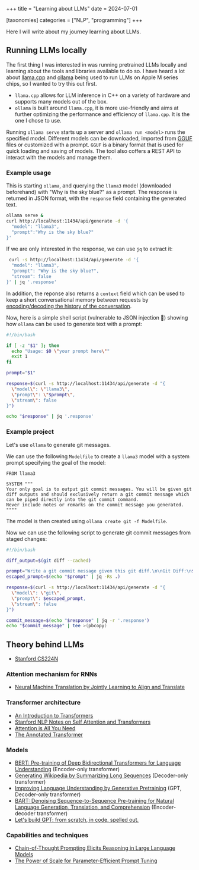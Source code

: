 +++
title = "Learning about LLMs"
date = 2024-07-01

[taxonomies]
categories = ["NLP", "programming"]
+++

Here I will write about my journey learning about LLMs.

<!-- more -->

## Running LLMs locally

The first thing I was interested in was running pretrained LLMs locally and learning about the tools and libraries available to do so.
I have heard a lot about [llama.cpp](https://github.com/ggerganov/llama.cpp) and [ollama](https://ollama.com) being used to run LLMs on Apple M series chips,
so I wanted to try this out first.

* `llama.cpp` allows for LLM inference in C++ on a variety of hardware and supports many models out of the box.
* `ollama` is built around `llama.cpp`, it is more use-friendly and aims at further optimizing the performance and efficiency of `llama.cpp`. It is the one I chose to use.

Running `ollama serve` starts up a server and `ollama run <model>` runs the specified model.
Different models can be downloaded, imported from [GGUF](https://github.com/ggerganov/ggml/blob/master/docs/gguf.md) files or customized with a prompt.
`GGUF` is a binary format that is used for quick loading and saving of models.
The tool also coffers a REST API to interact with the models and manage them.

### Example usage

This is starting `ollama`, and querying the `llama3` model (downloaded beforehand) with "Why is the sky blue?" as a prompt. The response is returned in JSON format,
with the `response` field containing the generated text.

```bash
ollama serve &
curl http://localhost:11434/api/generate -d '{
  "model": "llama3",
  "prompt":"Why is the sky blue?"
}'
```

If we are only interested in the response, we can use `jq` to extract it:

```bash
 curl -s http://localhost:11434/api/generate -d '{
  "model": "llama3",
  "prompt": "Why is the sky blue?",
  "stream": false
}' | jq '.response'
```

In addition, the reponse also returns a `context` field which can be used to keep a short conversational memory between requests by
[encoding/decoding the history of the conversation](https://stephencowchau.medium.com/ollama-context-at-generate-api-output-what-are-those-numbers-b8cbff140d95).

Now, here is a simple  shell script (vulnerable to JSON injection 🙂) showing how `ollama` can be used to generate text with a prompt:

```bash
#!/bin/bash

if [ -z "$1" ]; then
  echo "Usage: $0 \"your prompt here\""
  exit 1
fi

prompt="$1"

response=$(curl -s http://localhost:11434/api/generate -d "{
  \"model\": \"llama3\",
  \"prompt\": \"$prompt\",
  \"stream\": false
}")

echo "$response" | jq '.response'
```

### Example project

Let's use `ollama` to generate git messages.

We can use the following `Modelfile` to create a `llama3` model with a system prompt specifying the goal of the model:

```
FROM llama3

SYSTEM """
Your only goal is to output git commit messages. You will be given git diff outputs and should exclusively return a git commit message which can be piped directly into the git commit command.
Never include notes or remarks on the commit message you generated.
""""
```

The model is then created using `ollama create git -f Modelfile`.

Now we can use the following script to generate git commit messages from staged changes:

```bash
#!/bin/bash

diff_output=$(git diff --cached)

prompt="Write a git commit message given this git diff.\n\nGit Diff:\n${diff_output}"
escaped_prompt=$(echo "$prompt" | jq -Rs .)

response=$(curl -s http://localhost:11434/api/generate -d "{
  \"model\": \"git\",
  \"prompt\": $escaped_prompt,
  \"stream\": false
}")

commit_message=$(echo "$response" | jq -r '.response')
echo "$commit_message" | tee >(pbcopy)
```

## Theory behind LLMs

* [Stanford CS224N](https://web.stanford.edu/class/cs224n/)

### Attention mechanism for RNNs

* [Neural Machine Translation by Jointly Learning to Align and Translate](https://arxiv.org/pdf/1409.0473)

### Transformer architecture

* [An Introduction to Transformers](https://arxiv.org/abs/2304.10557)
* [Stanford NLP Notes on Self Attention and Transformers](https://web.stanford.edu/class/cs224n/readings/cs224n-self-attention-transformers-2023_draft.pdf)
* [Attention is All You Need](https://arxiv.org/abs/1706.03762)
* [The Annotated Transformer](http://nlp.seas.harvard.edu/annotated-transformer/)

### Models

* [BERT: Pre-training of Deep Bidirectional Transformers for Language Understanding](https://arxiv.org/abs/1810.04805) (Encoder-only transformer)
* [Generating Wikipedia by Summarizing Long Sequences](https://arxiv.org/abs/1801.10198) (Decoder-only transformer)
* [Improving Language Understanding by Generative Pretraining](https://gwern.net/doc/www/s3-us-west-2.amazonaws.com/d73fdc5ffa8627bce44dcda2fc012da638ffb158.pdf) (GPT, Decoder-only transformer)
* [BART: Denoising Sequence-to-Sequence Pre-training for Natural Language Generation, Translation, and Comprehension](https://arxiv.org/abs/1910.13461) (Encoder-decoder transformer)
* [Let's build GPT: from scratch, in code, spelled out.](https://www.youtube.com/watch?v=kCc8FmEb1nY)

### Capabilities and techniques

* [Chain-of-Thought Prompting Elicits Reasoning in Large Language Models](https://arxiv.org/abs/2201.11903)
* [The Power of Scale for Parameter-Efficient Prompt Tuning](https://arxiv.org/abs/2104.08691)
